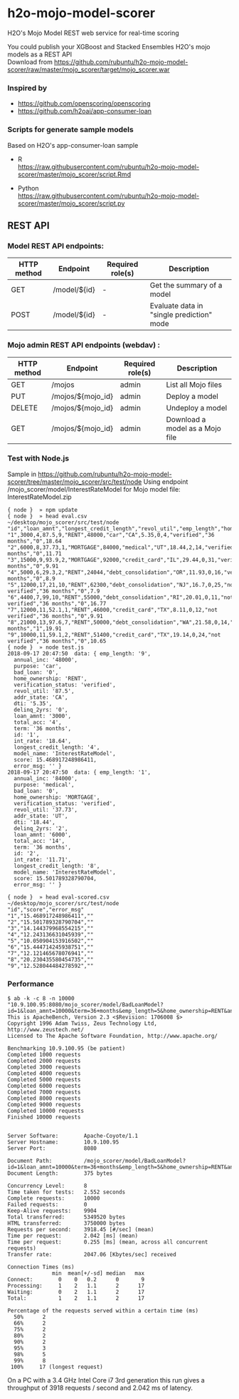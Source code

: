 # h2o-mojo-model-scorer
H2O's Mojo Model REST web service for real-time scoring

You could publish your XGBoost and Stacked Ensembles H2O's mojo models as a REST API  
Download from https://github.com/rubuntu/h2o-mojo-model-scorer/raw/master/mojo_scorer/target/mojo_scorer.war

### Inspired by
* https://github.com/openscoring/openscoring
* https://github.com/h2oai/app-consumer-loan

### Scripts for generate sample models
Based on H2O's app-consumer-loan sample
* R  
  https://raw.githubusercontent.com/rubuntu/h2o-mojo-model-scorer/master/mojo_scorer/script.Rmd

* Python  
  https://raw.githubusercontent.com/rubuntu/h2o-mojo-model-scorer/master/mojo_scorer/script.py

## REST API 

### Model REST API endpoints:

| HTTP method | Endpoint | Required role(s) | Description |
| ----------- | -------- | ---------------- | ----------- |
| GET | /model/${id} | - | Get the summary of a model |
| POST | /model/${id} | - | Evaluate data in "single prediction" mode |

### Mojo admin REST API endpoints (webdav) :

| HTTP method | Endpoint | Required role(s) | Description |
| ----------- | -------- | ---------------- | ----------- |
| GET | /mojos | admin | List all Mojo files |
| PUT | /mojos/${mojo_id} | admin | Deploy a model |
| DELETE | /mojos/${mojo_id} | admin | Undeploy a model |
| GET | /mojos/${mojo_id} | admin | Download a model as a Mojo file |


### Test with Node.js 
Sample in https://github.com/rubuntu/h2o-mojo-model-scorer/tree/master/mojo_scorer/src/test/node
Using endpoint /mojo_scorer/model/InterestRateModel for Mojo model file: InterestRateModel.zip

```
{ node }  » npm update
{ node }  » head eval.csv                                                                                              ~/desktop/mojo_scorer/src/test/node
"id","loan_amnt","longest_credit_length","revol_util","emp_length","home_ownership","annual_inc","purpose","addr_state","dti","delinq_2yrs","total_acc","verification_status","term","bad_loan","int_rate"
"1",3000,4,87.5,9,"RENT",48000,"car","CA",5.35,0,4,"verified","36 months","0",18.64
"2",6000,8,37.73,1,"MORTGAGE",84000,"medical","UT",18.44,2,14,"verified","36 months","0",11.71
"3",15000,9,93.9,2,"MORTGAGE",92000,"credit_card","IL",29.44,0,31,"verified","36 months","0",9.91
"4",5000,6,29.3,2,"RENT",24044,"debt_consolidation","OR",11.93,0,16,"verified","36 months","0",8.9
"5",12000,17,21,10,"RENT",62300,"debt_consolidation","NJ",16.7,0,25,"not verified","36 months","0",7.9
"6",4400,7,99,10,"RENT",55000,"debt_consolidation","RI",20.01,0,11,"not verified","36 months","0",16.77
"7",12000,11,52.1,1,"RENT",46000,"credit_card","TX",8.11,0,12,"not verified","36 months","0",9.91
"8",21000,13,97.6,7,"RENT",50000,"debt_consolidation","WA",21.58,0,14,"verified","60 months","1",19.91
"9",10000,11,59.1,2,"RENT",51400,"credit_card","TX",19.14,0,24,"not verified","36 months","0",10.65
{ node }  » node test.js   
2018-09-17 20:47:50  data: { emp_length: '9',
  annual_inc: '48000',
  purpose: 'car',
  bad_loan: '0',
  home_ownership: 'RENT',
  verification_status: 'verified',
  revol_util: '87.5',
  addr_state: 'CA',
  dti: '5.35',
  delinq_2yrs: '0',
  loan_amnt: '3000',
  total_acc: '4',
  term: '36 months',
  id: '1',
  int_rate: '18.64',
  longest_credit_length: '4',
  model_name: 'InterestRateModel',
  score: 15.468917248986411,
  error_msg: '' }
2018-09-17 20:47:50  data: { emp_length: '1',
  annual_inc: '84000',
  purpose: 'medical',
  bad_loan: '0',
  home_ownership: 'MORTGAGE',
  verification_status: 'verified',
  revol_util: '37.73',
  addr_state: 'UT',
  dti: '18.44',
  delinq_2yrs: '2',
  loan_amnt: '6000',
  total_acc: '14',
  term: '36 months',
  id: '2',
  int_rate: '11.71',
  longest_credit_length: '8',
  model_name: 'InterestRateModel',
  score: 15.501789328790704,
  error_msg: '' }

{ node }  » head eval-scored.csv                                                                                       ~/desktop/mojo_scorer/src/test/node
"id","score","error_msg"
"1","15.468917248986411",""
"2","15.501789328790704",""
"3","14.144379968554215",""
"4","12.243136631045939",""
"5","10.050904153916502",""
"6","15.444714245938751",""
"7","12.121465678076941",""
"8","20.230435580454735",""
"9","12.528044484278592",""

```
### Performance
```
$ ab -k -c 8 -n 10000 "10.9.100.95:8080/mojo_scorer/model/BadLoanModel?id=1&loan_amnt=10000&term=36+months&emp_length=5&home_ownership=RENT&annual_inc=60000&verification_status=verified&income&purpose=debt_consolidation&addr_state=FL&dti=3&delinq_2yrs=0&revol_util=35&total_acc=4&longest_credit_length=10"
This is ApacheBench, Version 2.3 <$Revision: 1706008 $>
Copyright 1996 Adam Twiss, Zeus Technology Ltd, http://www.zeustech.net/
Licensed to The Apache Software Foundation, http://www.apache.org/

Benchmarking 10.9.100.95 (be patient)
Completed 1000 requests
Completed 2000 requests
Completed 3000 requests
Completed 4000 requests
Completed 5000 requests
Completed 6000 requests
Completed 7000 requests
Completed 8000 requests
Completed 9000 requests
Completed 10000 requests
Finished 10000 requests


Server Software:        Apache-Coyote/1.1
Server Hostname:        10.9.100.95
Server Port:            8080

Document Path:          /mojo_scorer/model/BadLoanModel?id=1&loan_amnt=10000&term=36+months&emp_length=5&home_ownership=RENT&annual_inc=60000&verification_status=verified&income&purpose=debt_consolidation&addr_state=FL&dti=3&delinq_2yrs=0&revol_util=35&total_acc=4&longest_credit_length=10
Document Length:        375 bytes

Concurrency Level:      8
Time taken for tests:   2.552 seconds
Complete requests:      10000
Failed requests:        0
Keep-Alive requests:    9904
Total transferred:      5349520 bytes
HTML transferred:       3750000 bytes
Requests per second:    3918.45 [#/sec] (mean)
Time per request:       2.042 [ms] (mean)
Time per request:       0.255 [ms] (mean, across all concurrent requests)
Transfer rate:          2047.06 [Kbytes/sec] received

Connection Times (ms)
              min  mean[+/-sd] median   max
Connect:        0    0   0.2      0       9
Processing:     1    2   1.1      2      17
Waiting:        0    2   1.1      2      17
Total:          1    2   1.1      2      17

Percentage of the requests served within a certain time (ms)
  50%      2
  66%      2
  75%      2
  80%      2
  90%      2
  95%      3
  98%      5
  99%      8
 100%     17 (longest request)

```
On a PC with a 3.4 GHz Intel Core i7 3rd generation this run gives a throughput of 3918 requests / second and 2.042 ms of latency.
